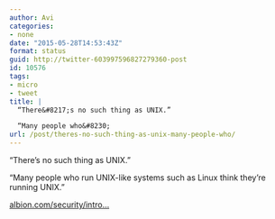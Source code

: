 ```yaml
---
author: Avi
categories:
- none
date: "2015-05-28T14:53:43Z"
format: status
guid: http://twitter-603997596827279360-post
id: 10576
tags:
- micro
- tweet
title: |
  “There&#8217;s no such thing as UNIX.”

  “Many people who&#8230;
url: /post/theres-no-such-thing-as-unix-many-people-who/
---
```

“There&#8217;s no such thing as UNIX.”

“Many people who run UNIX-like systems such as Linux think they&#8217;re running UNIX.”

[albion.com/security/intro…](http://www.albion.com/security/intro-1.html)